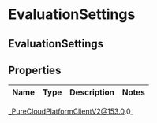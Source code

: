 # EvaluationSettings

## EvaluationSettings

## Properties

|Name | Type | Description | Notes|
|------------ | ------------- | ------------- | -------------|



_PureCloudPlatformClientV2@153.0.0_
